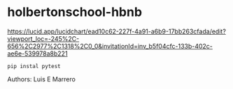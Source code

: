 # holbertonschool-hbnb

https://lucid.app/lucidchart/ead10c62-227f-4a91-a6b9-17bb263cfada/edit?viewport_loc=-245%2C-656%2C2977%2C1318%2C0_0&invitationId=inv_b5f04cfc-133b-402c-ae6e-539978a8b221


`pip instal pytest`

Authors: Luis E Marrero